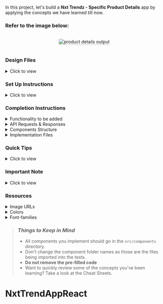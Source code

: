 In this project, let's build a **Nxt Trendz - Specific Product Details** app by applying the concepts we have learned till now.

### Refer to the image below:

<br/>
<div style="text-align: center;">
    <img src="https://assets.ccbp.in/frontend/content/react-js/nxt-trendz-product-details-output-v0.gif" alt="product details output" style="max-width:70%;box-shadow:0 2.8px 2.2px rgba(0, 0, 0, 0.12)">
</div>
<br/>

### Design Files

<details>
<summary>Click to view</summary>

- [Extra Small (Size < 576px) and Small (Size >= 576px) - Success](https://assets.ccbp.in/frontend/content/react-js/nxt-trendz-product-details-success-sm-output-v0.png)
- [Extra Small (Size < 576px) and Small (Size >= 576px) - Failure](https://assets.ccbp.in/frontend/content/react-js/nxt-trendz-product-details-error-sm-output-v0.png)
- [Medium (Size >= 768px), Large (Size >= 992px) and Extra Large (Size >= 1200px) - Success](https://assets.ccbp.in/frontend/content/react-js/nxt-trendz-product-details-success-lg-output-v0.png)
- [Medium (Size >= 768px), Large (Size >= 992px) and Extra Large (Size >= 1200px) - Failure](https://assets.ccbp.in/frontend/content/react-js/nxt-trendz-product-details-error-lg-output.png)

</details>

### Set Up Instructions

<details>
<summary>Click to view</summary>

- Download dependencies by running `npm install`
- Start up the app using `npm start`
</details>

### Completion Instructions

<details>
<summary>Functionality to be added</summary>
<br/>

The app must have the following functionalities

- When an unauthenticated user, tries to access the Product Item Details Route, then the page should be navigated to Login Route
- When an authenticated user clicks on a product in the Products Route, then the page should be navigated to Product Item Details route
- When an authenticated user opens the Product Item Details Route,
  - An HTTP GET request should be made to **productDetailsApiUrl** with `jwt_token` in the Cookies and product `id` as path parameter
  - **_loader_** should be displayed while fetching the data
  - After the data is fetched successfully, display the product details and similar products received in the response
  - Initially, the quantity of the product should be `1`
  - The quantity of the product should be incremented by one when the plus icon is clicked
  - The quantity of the product should be decremented by one when the minus icon is clicked
  - If the HTTP GET request made is unsuccessful, then the [Failure view](https://assets.ccbp.in/frontend/content/react-js/nxt-trendz-product-details-error-lg-output.png) should be displayed
    - When the **Continue Shopping** button in the [Failure view](https://assets.ccbp.in/frontend/content/react-js/nxt-trendz-product-details-error-lg-output.png) is clicked, then the page should be navigated to Products Route

</details>

<details>

<summary>API Requests & Responses</summary>
<br/>

**productDetailsApiUrl**

#### API: `https://apis.ccbp.in/products/:id`

#### Example: `http://localhost:3000/products/16`

#### Method: `GET`

#### Description:

Returns a response containing the Product details

#### Sample Success Response

```json
{
  "id":16,
  "image_url":"https://assets.ccbp.in/frontend/react-js/ecommerce/cloths-long-fork.png",
  "title":"Embroidered Net Gown","price":62990,"description":"An Embroidered Net Gown is the clothing worn by a bride during a wedding ceremony. It enhances your beauty wearing this vibrant, gorgeous, and beautiful Wedding Gown. Find your dream wedding dress today. It features foldable, one hoop steel, two layers of tulles, and is elastic in the waist part. ",
  "brand":"Manyavar",
  "total_reviews":879,
  "rating":3,
  "availability":"In Stock",
  "similar_products":[
    {
      "id":1,
      "image_url":"https://assets.ccbp.in/frontend/react-js/ecommerce/clothes-cap.png",
      "title":"Wide Bowknot Hat",
      "style":"Wide Bowknot Hat for Women and Girls (Multicolor)",
      "price":288,
      "description":"This Summer's perfect White Wide Brim Straw Beach hat is perfect for a hot day. It has the Floppy Style which gives you good coverage from the sun's hot rays and is sure to make the right style statement. It is made of high-quality & skin-friendly paper straw material and lightweight. ",
      "brand":"MAJIK",
      "total_reviews":245,
      "rating":3.6,
      "availability":"In Stock"
    },
      ...
  ]
}
```

#### Sample Failure Response

```json
{
  "status_code": 404,
  "error_msg": "Product Not Found"
}
```

</details>

<details>
<summary>Components Structure</summary>
<br/>
<div style="text-align: center;">
    <img src="https://assets.ccbp.in/frontend/content/react-js/nxt-trendz-specific-product-details-component-breakdown-structure.png" alt="component breakdown structure" style="max-width:100%;box-shadow:0 2.8px 2.2px rgba(0, 0, 0, 0.12)">
</div>
<br/>

</details>

<details>
<summary>Implementation Files</summary>
<br/>

Use these files to complete the implementation:

- `src/components/ProductCard/index.js`
- `src/components/ProductCard/index.css`
- `src/components/ProductItemDetails/index.js`
- `src/components/ProductItemDetails/index.css`
- `src/components/SimilarProductItem/index.js`
- `src/components/SimilarProductItem/index.css`

</details>

### Quick Tips

<details close>
<summary>Click to view</summary>
<br>

- The `line-height` CSS property sets the height of a line box. It's commonly used to set the distance between lines of text.

  ```
  line-height: 1.5;
  ```

    <br/>
    <img src="https://assets.ccbp.in/frontend/react-js/line-height-img.png" alt="cursor pointer" style="width:90%; max-width: 600px;"/>

</details>

### Important Note

<details>
<summary>Click to view</summary>

<br/>

**The following instructions are required for the tests to pass**

- `Home` Route should consist of `/` in the URL path
- `Login` Route should consist of `/login` in the URL path
- `Products` Route should consist of `/products` in the URL path
- `Product Item Details` Route should consist of `/products/:id` in the URL path
- `Cart` Route should consist of `/cart` in the URL path
- No need to use the `BrowserRouter` in `App.js` as we have already included in `index.js`

- Prime User credentials

  ```
   username: rahul
   password: rahul@2021
  ```

- Non-Prime User credentials

  ```
   username: raja
   password: raja@2021
  ```

- Wrap the Loader component with an HTML container element and add the `data-testid` attribute value as `loader` to it

  ```jsx
  <div data-testid="loader">
    <Loader type="ThreeDots" color="#0b69ff" height={80} width={80} />
  </div>
  ```

- The product image in Product Item Details Route should have the alt as **product**
- The similar product image in Product Item Details Route should have the alt as **similar product {product title}**

  ```example
  similar product Wide Bowknot Hat
  ```

- `BsPlusSquare`, `BsDashSquare` icons from react-icons should be used for **plus** and **minus** buttons in ProductItemDetails Route
- The Product Item Details Route should consist of two HTML button elements with `data-testid` attribute values as **plus** and **minus** respectively

</details>

### Resources

<details>
<summary>Image URLs</summary>

- [https://assets.ccbp.in/frontend/react-js/star-img.png](https://assets.ccbp.in/frontend/react-js/star-img.png) alt should be **star**
- [https://assets.ccbp.in/frontend/react-js/nxt-trendz-error-view-img.png](https://assets.ccbp.in/frontend/react-js/nxt-trendz-error-view-img.png) alt should be **error view**

</details>

<details>
<summary>Colors</summary>

<br/>

<div style="background-color: #12022f; width: 150px; padding: 10px; color: white">Hex: #12022f</div>
<div style="background-color: #616e7c; width: 150px; padding: 10px; color: white">Hex: #616e7c</div>
<div style="background-color: #171f46; width: 150px; padding: 10px; color: white">Hex: #171f46</div>
<div style="background-color: #cbced2; width: 150px; padding: 10px; color: black">Hex: #cbced2</div>
<div style="background-color: #ffffff; width: 150px; padding: 10px; color: black">Hex: #ffffff</div>
<div style="background-color: #3b82f6; width: 150px; padding: 10px; color: white">Hex: #3b82f6</div>
<div style="background-color: #1e293b; width: 150px; padding: 10px; color: white">Hex: #1e293b</div>
<div style="background-color: #475569; width: 150px; padding: 10px; color: white">Hex: #475569</div>

</details>

<details>
<summary>Font-families</summary>

- Roboto

</details>

> ### _Things to Keep in Mind_
>
> - All components you implement should go in the `src/components` directory.
> - Don't change the component folder names as those are the files being imported into the tests.
> - **Do not remove the pre-filled code**
> - Want to quickly review some of the concepts you’ve been learning? Take a look at the Cheat Sheets.
# NxtTrendAppReact
